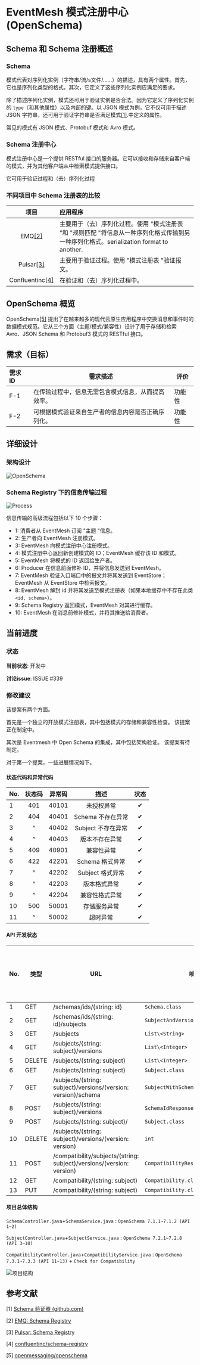 # EventMesh 模式注册中心 (OpenSchema)

## Schema 和 Schema 注册概述

### Schema

模式代表对序列化实例（字符串/流/s文件/……）的描述，具有两个属性。首先，它也是序列化类型的格式。其次，它定义了这些序列化实例应满足的要求。

除了描述序列化实例，模式还可用于验证实例是否合法。因为它定义了序列化实例的 ```type```（和其他属性）以及内部的键。以 JSON 模式为例，它不仅可用于描述 JSON 字符串，还可用于验证字符串是否满足模式[[1]](#References).中定义的属性。

常见的模式有 JSON 模式、Protobuf 模式和 Avro 模式。

### Schema 注册中心

模式注册中心是一个提供 RESTful 接口的服务器。它可以接收和存储来自客户端的模式，并为其他客户端从中检索模式提供接口。

它可用于验证过程和（去）序列化过程

### 不同项目中 Schema 注册表的比较

项目 | 应用程序
:---: | :---
EMQ[[2]](#References) | 主要用于（去）序列化过程。使用 "模式注册表 "和 "规则匹配 "将信息从一种序列化格式传输到另一种序列化格式。serialization format to another.
Pulsar[[3]](#References) | 主要用于验证过程。使用 "模式注册表 "验证报文。
Confluentinc[[4]](#References) | 在验证和（去）序列化过程中。

## OpenSchema 概览

OpenSchema[[5]](#References) 提出了在越来越多的现代云原生应用程序中交换消息和事件时的数据模式规范。它从三个方面（主题/模式/兼容性）设计了用于存储和检索 Avro、JSON Schema 和 Protobuf3 模式的 RESTful 接口。


## 需求（目标）

| 需求 ID | 需求描述                                 | 评价      |
| :------------- | ------------------------------------------------------------ | ------------- |
| F-1            | 在传输过程中，信息无需包含模式信息，从而提高效率。| 功能性 |
| F-2            | 可根据模式验证来自生产者的信息内容是否正确序列化。 | 功能性 |

## 详细设计

### 架构设计

![OpenSchema](/images/design-document/schema-registry-architecture.png)

### Schema Registry 下的信息传输过程

![Process](/images/design-document/schema-registry-process.jpg)

信息传输的高级流程包括以下 10 个步骤：

- 1: 消费者从 EventMesh 订阅 "主题 "信息。
- 2: 生产者向 EventMesh 注册模式。
- 3: EventMesh 向模式注册中心注册模式。
- 4: 模式注册中心返回新创建模式的 ID；EventMesh 缓存该 ID 和模式。
- 5: EventMesh 将模式的 ID 返回给生产者。
- 6: Producer 在信息前面修补 ID，并将信息发送到 EventMesh。
- 7: EventMesh 验证入口端口中的报文并将其发送到 EventStore；EventMesh 从 EventStore 中检索报文。
- 8: EventMesh 解封 id 并将其发送至模式注册表（如果本地缓存中不存在此类`<id, schema>`）。
- 9: Schema Registry 返回模式，EventMesh 对其进行缓存。
- 10: EventMesh 在消息前修补模式，并将其推送给消费者。

## 当前进度

### 状态

**当前状态**: 开发中

**讨论issue**: ISSUE #339

### 修改建议

该提案有两个方面。

首先是一个独立的开放模式注册表，其中包括模式的存储和兼容性检查。
该提案正在制定中。

其次是 Eventmesh 中 Open Schema 的集成，其中包括架构验证。 该提案有待制定。

对于第一个提案，一些进展情况如下。

#### 状态代码和异常代码

No. | 状态码 | 异常码 | 描述 | 状态
--- | :---: | :---: | :---: | :---:
1 | 401 | 40101 | 未授权异常 | ✔
2 | 404 | 40401 | Schema 不存在异常 | ✔
3 | ^ | 40402 | Subject 不存在异常 | ✔
4 | ^ | 40403 | 版本不存在异常 | ✔
5 | 409 | 40901 | 兼容性异常 | ✔
6 | 422 | 42201 | Schema 格式异常 | ✔
7 | ^ | 42202 | Subject 格式异常 | ✔
8 | ^ | 42203 | 版本格式异常 | ✔
9 | ^ | 42204 | 兼容性格式异常 | ✔
10 | 500 | 50001 | 存储服务异常 | ✔
11 | ^ | 50002 | 超时异常 | ✔

#### API 开发状态

No. | 类型 | URL | 响应 | 异常 | 代码是否完成 | 测试是否完成
--- | --- | --- | --- | --- | --- | ---
1 | GET | /schemas/ids/{string: id} | `Schema.class` | 40101\40401\50001 | ✔ | ❌
2 | GET | /schemas/ids/{string: id}/subjects | `SubjectAndVersion.class` | 40101\40401\50001 | ✔ | ❌
3 | GET | /subjects | `List\<String>` | 40101\50001 | ✔ | ❌
4 | GET | /subjects/{string: subject}/versions | `List\<Integer>` | 40101\40402\50001 | ✔ | ❌
5 | DELETE | /subjects/(string: subject) | `List\<Integer>` | 40101\40402\50001 | ✔ | ❌
6 | GET | /subjects/(string: subject) | `Subject.class` | 40101\40402\50001 | ✔ | ❌
7 | GET | /subjects/(string: subject)/versions/(version: version)/schema | `SubjectWithSchema.class` | 40101\40402\40403\50001 | ✔ | ❌
8 | POST | /subjects/(string: subject)/versions | `SchemaIdResponse.class` | 40101\40901\42201\50001\50002 | - | ❌
9 | POST | /subjects/(string: subject)/ | `Subject.class` | 40101\40901\42202\50001\50002 | ✔ | ❌
10 | DELETE | /subjects/(string: subject)/versions/(version: version) | `int` | 40101\40402\40403\40901\50001| - | ❌
11 | POST | /compatibility/subjects/(string: subject)/versions/(version: version) | `CompatibilityResultResponse.class` | 40101\40402\40403\42201\42203\50001| - | ❌
12 | GET | /compatibility/(string: subject) | `Compatibility.class` | 40101\40402\50001 | ✔ | ❌
13 | PUT | /compatibility/(string: subject) | `Compatibility.class` |  40101\40402\40901\42204\50001 | - | ❌

#### 项目总体结构

```SchemaController.java```+```SchemaService.java``` : ```OpenSchema 7.1.1~7.1.2 (API 1~2)```

```SubjectController.java```+```SubjectService.java``` : ```OpenSchema 7.2.1~7.2.8 (API 3~10)```

```CompatibilityController.java```+```CompatibilityService.java``` : ```OpenSchema 7.3.1~7.3.3 (API 11~13)``` + ```Check for Compatibility```

![项目结构](/images/design-document/schema-registry-project-structure.png)

## 参考文献

[1] [Schema 验证器 (github.com)](https://github.com/search?q=schema+validator)

[2] [EMQ: Schema Registry](https://www.jianshu.com/p/33e0655c642b)

[3] [Pulsar: Schema Registry](https://mp.weixin.qq.com/s/PaB66-Si00cX80py5ig5Mw)

[4] [confluentinc/schema-registry](https://github.com/confluentinc/schema-registry)

[5] [openmessaging/openschema](https://github.com/openmessaging/openschema)
